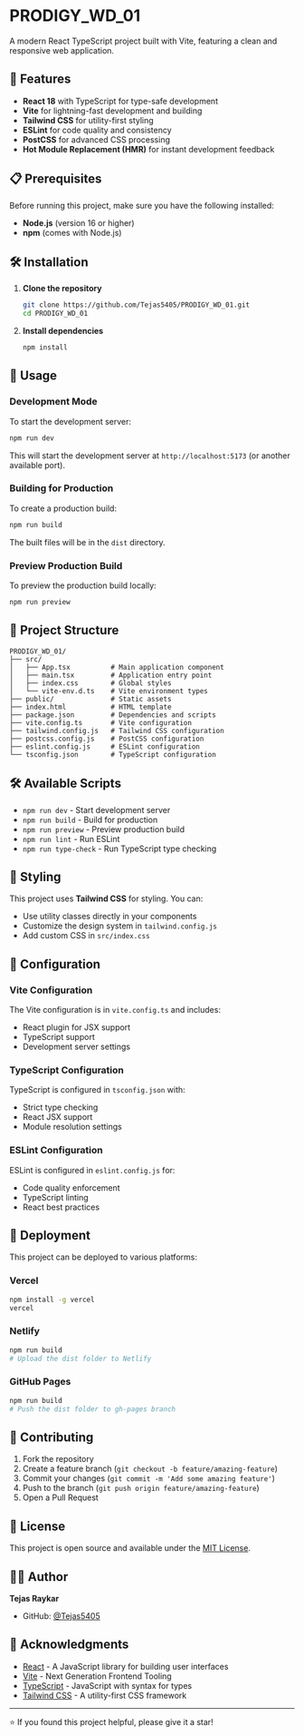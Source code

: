 # PRODIGY_WD_01

A modern React TypeScript project built with Vite, featuring a clean and responsive web application.

## 🚀 Features

- **React 18** with TypeScript for type-safe development
- **Vite** for lightning-fast development and building
- **Tailwind CSS** for utility-first styling
- **ESLint** for code quality and consistency
- **PostCSS** for advanced CSS processing
- **Hot Module Replacement (HMR)** for instant development feedback

## 📋 Prerequisites

Before running this project, make sure you have the following installed:

- **Node.js** (version 16 or higher)
- **npm** (comes with Node.js)

## 🛠️ Installation

1. **Clone the repository**

   ```bash
   git clone https://github.com/Tejas5405/PRODIGY_WD_01.git
   cd PRODIGY_WD_01
   ```

2. **Install dependencies**
   ```bash
   npm install
   ```

## 🎯 Usage

### Development Mode

To start the development server:

```bash
npm run dev
```

This will start the development server at `http://localhost:5173` (or another available port).

### Building for Production

To create a production build:

```bash
npm run build
```

The built files will be in the `dist` directory.

### Preview Production Build

To preview the production build locally:

```bash
npm run preview
```

## 📁 Project Structure

```
PRODIGY_WD_01/
├── src/
│   ├── App.tsx          # Main application component
│   ├── main.tsx         # Application entry point
│   ├── index.css        # Global styles
│   └── vite-env.d.ts    # Vite environment types
├── public/              # Static assets
├── index.html           # HTML template
├── package.json         # Dependencies and scripts
├── vite.config.ts       # Vite configuration
├── tailwind.config.js   # Tailwind CSS configuration
├── postcss.config.js    # PostCSS configuration
├── eslint.config.js     # ESLint configuration
└── tsconfig.json        # TypeScript configuration
```

## 🛠️ Available Scripts

- `npm run dev` - Start development server
- `npm run build` - Build for production
- `npm run preview` - Preview production build
- `npm run lint` - Run ESLint
- `npm run type-check` - Run TypeScript type checking

## 🎨 Styling

This project uses **Tailwind CSS** for styling. You can:

- Use utility classes directly in your components
- Customize the design system in `tailwind.config.js`
- Add custom CSS in `src/index.css`

## 🔧 Configuration

### Vite Configuration

The Vite configuration is in `vite.config.ts` and includes:

- React plugin for JSX support
- TypeScript support
- Development server settings

### TypeScript Configuration

TypeScript is configured in `tsconfig.json` with:

- Strict type checking
- React JSX support
- Module resolution settings

### ESLint Configuration

ESLint is configured in `eslint.config.js` for:

- Code quality enforcement
- TypeScript linting
- React best practices

## 🚀 Deployment

This project can be deployed to various platforms:

### Vercel

```bash
npm install -g vercel
vercel
```

### Netlify

```bash
npm run build
# Upload the dist folder to Netlify
```

### GitHub Pages

```bash
npm run build
# Push the dist folder to gh-pages branch
```

## 🤝 Contributing

1. Fork the repository
2. Create a feature branch (`git checkout -b feature/amazing-feature`)
3. Commit your changes (`git commit -m 'Add some amazing feature'`)
4. Push to the branch (`git push origin feature/amazing-feature`)
5. Open a Pull Request

## 📝 License

This project is open source and available under the [MIT License](LICENSE).

## 👨‍💻 Author

**Tejas Raykar**

- GitHub: [@Tejas5405](https://github.com/Tejas5405)

## 🙏 Acknowledgments

- [React](https://reactjs.org/) - A JavaScript library for building user interfaces
- [Vite](https://vitejs.dev/) - Next Generation Frontend Tooling
- [TypeScript](https://www.typescriptlang.org/) - JavaScript with syntax for types
- [Tailwind CSS](https://tailwindcss.com/) - A utility-first CSS framework

---

⭐ If you found this project helpful, please give it a star!
